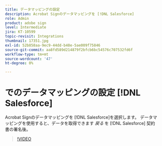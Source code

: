 ```yaml
---
title: データマッピングの設定
description: Acrobat Signのデータマッピングを [!DNL Salesforce]
role: Admin
product: adobe sign
level: Intermediate
jira: KT-10599
topic-revisit: Integrations
thumbnail: 17351.jpg
exl-id: 52b858aa-9ec9-44dd-b48e-5ae009f75846
source-git-commit: aa8fd589d214879f2bfcb6bc54576c707532fd6f
workflow-type: tm+mt
source-wordcount: '47'
ht-degree: 0%

---
```


# でのデータマッピングの設定 [!DNL Salesforce]

Acrobat Signのデータマッピングを [!DNL Salesforce]を選択します。 データマッピングを使用すると、データを取得できます _戻る_ を [!DNL Salesforce] 契約書の署名後。

>[!VIDEO](https://video.tv.adobe.com/v/3409073?quality=12&learn=on&hidetitle=true)
